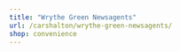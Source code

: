 ```yaml
---
title: "Wrythe Green Newsagents"
url: /carshalton/wrythe-green-newsagents/
shop: convenience
---
```

